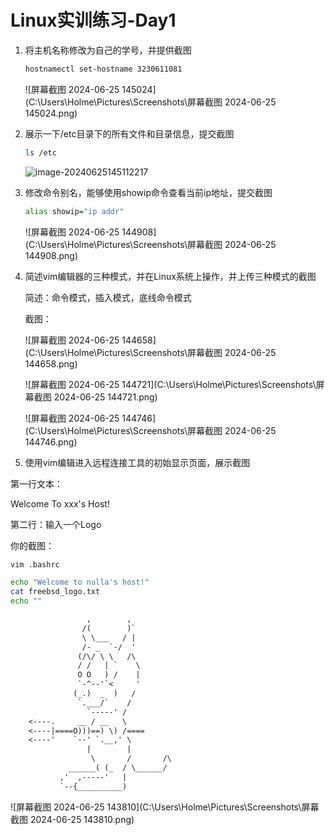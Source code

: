 # **Linux实训练习-Day1**

1. 将主机名称修改为自己的学号，并提供截图

   ```bash
   hostnamectl set-hostname 3230611081
   ```

   ![屏幕截图 2024-06-25 145024](C:\Users\Holme\Pictures\Screenshots\屏幕截图 2024-06-25 145024.png)

2. 展示一下/etc目录下的所有文件和目录信息，提交截图

   ```bash
   ls /etc
   ```

   ![image-20240625145112217](C:\Users\Holme\AppData\Roaming\Typora\typora-user-images\image-20240625145112217.png)

3. 修改命令别名，能够使用showip命令查看当前ip地址，提交截图

   ```bash
   alias showip="ip addr"
   ```

   ![屏幕截图 2024-06-25 144908](C:\Users\Holme\Pictures\Screenshots\屏幕截图 2024-06-25 144908.png)

4. 简述vim编辑器的三种模式，并在Linux系统上操作，并上传三种模式的截图

   简述：命令模式，插入模式，底线命令模式

   截图：

   ![屏幕截图 2024-06-25 144658](C:\Users\Holme\Pictures\Screenshots\屏幕截图 2024-06-25 144658.png)

   ![屏幕截图 2024-06-25 144721](C:\Users\Holme\Pictures\Screenshots\屏幕截图 2024-06-25 144721.png)

   ![屏幕截图 2024-06-25 144746](C:\Users\Holme\Pictures\Screenshots\屏幕截图 2024-06-25 144746.png)

5. 使用vim编辑进入远程连接工具的初始显示页面，展示截图

第一行文本：

Welcome To xxx's Host!

第二行：输入一个Logo

你的截图：

```bash
vim .bashrc
```

```bash
echo "Welcome to nulla's host!"
cat freebsd_logo.txt
echo ""
```

```txt
                 ,        ,
                /(        )`
                \ \___   / |
                /- _  `-/  '
               (/\/ \ \   /\
               / /   | `    \
               O O   ) /    |
               `-^--'`<     '
              (_.)  _  )   /
               `.___/`    /
                 `-----' /
    <----.     __ / __   \
    <----|====O)))==) \) /====
    <----'    `--' `.__,' \
                 |        |
                  \       /       /\
             ______( (_  / \______/
           ,'  ,-----'   |
           `--{__________)
```



![屏幕截图 2024-06-25 143810](C:\Users\Holme\Pictures\Screenshots\屏幕截图 2024-06-25 143810.png)